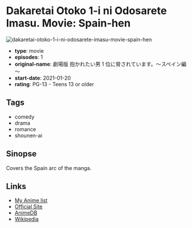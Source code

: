 # Dakaretai Otoko 1-i ni Odosarete Imasu. Movie: Spain-hen

![dakaretai-otoko-1-i-ni-odosarete-imasu-movie-spain-hen](https://cdn.myanimelist.net/images/anime/1062/116821.jpg)

-   **type**: movie
-   **episodes**: 1
-   **original-name**: 劇場版 抱かれたい男 1 位に脅されています。～スペイン編～
-   **start-date**: 2021-01-20
-   **rating**: PG-13 - Teens 13 or older

## Tags

-   comedy
-   drama
-   romance
-   shounen-ai

## Sinopse

Covers the Spain arc of the manga.

## Links

-   [My Anime list](https://myanimelist.net/anime/48780/Dakaretai_Otoko_1-i_ni_Odosarete_Imasu_Movie__Spain-hen)
-   [Official Site](https://dakaretai-1st.com/)
-   [AnimeDB](http://anidb.info/perl-bin/animedb.pl?show=anime&aid=16271)
-   [Wikipedia](https://en.wikipedia.org/wiki/Dakaichi#Film)
